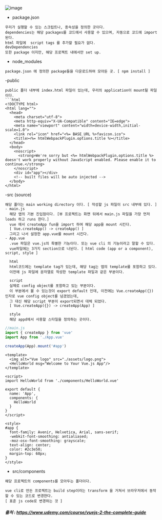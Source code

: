 #

![image](https://user-images.githubusercontent.com/62305110/204092275-d7acd96c-00bb-4b90-baea-98ea820a59e3.png)


- package.json
```
우리가 실행할 수 있는 스크립트나, 종속성을 정의한 곳이다.
dependencies는 해당 packages를 코드에서 사용할 수 있으며, 자동으로 코드에 import된다.
html 파일에  script tags 를 추가할 필요가 없다.
devDependencies
또한 package 이지만, 해당 프로젝트 내에서만 set up.
```

- node_modules
```
package.json 에 정의한 package들을 다운로드하여 모아둔 곳. [ npm install ] 
```

-public
```
public 폴더 내부에 index.html 파일이 있는데, 우리의 application이 mount될 파일이다.
```html
<!DOCTYPE html>
<html lang="">
  <head>
    <meta charset="utf-8">
    <meta http-equiv="X-UA-Compatible" content="IE=edge">
    <meta name="viewport" content="width=device-width,initial-scale=1.0">
    <link rel="icon" href="<%= BASE_URL %>favicon.ico">
    <title><%= htmlWebpackPlugin.options.title %></title>
  </head>
  <body>
    <noscript>
      <strong>We're sorry but <%= htmlWebpackPlugin.options.title %> doesn't work properly without JavaScript enabled. Please enable it to continue.</strong>
    </noscript>
    <div id="app"></div>
    <!-- built files will be auto injected -->
  </body>
</html>
```

-src (source)
```
해당 폴더는 main working directory 이다. [ 작성할 js 파일이 src 내부에 있다. ]
- main.js
  해당 앱의 기본 진입점이다. [뷰 프로젝트는 화면 뒤에서 main.js 파일을 가장 먼저 loads 하고 runs 한다.]
  vue 에서 createApp fun을 import 하여 해당 app을 mount 시킨다.
  [ Vue.createApp() -> createApp() ]
  그리고 나서 설정한 app.vue를 mount 시킨다.
- App.vue
  .vue 파일은 vue.js의 특별한 기능이다. 또는 vue cli 의 기능이라고 말할 수 있다.
  vue파일에는 3가지 section으로 나뉜다. [ html code (app or a component), script, style ]
  
  html
  html코드에는 template tag가 있는데, 해당 tag는 앱의 template를 포함하고 있다.
  이전에 js 파일에 문자열로 작성한 template 파일과 같은 부분이다.
  
  script
  실제로 config object를 포함하고 있는 부분이다.
  이 부분에서 볼 수 있는것이 export default 인데, 이전에는 Vue.createApp({}) 인자로 vue config object를 넘겼었는데,
  그 대신 해당 script 부분이 export되면서 대체 되었다.
  [ Vue.createApp({}) -> createApp(App) ]
  
  style
  해당 appd에서 사용할 스타일을 정의하는 곳이다.
```

```javascript
//main.js
import { createApp } from 'vue'
import App from './App.vue'

createApp(App).mount('#app')
```

```vue
<template>
  <img alt="Vue logo" src="./assets/logo.png">
  <HelloWorld msg="Welcome to Your Vue.js App"/>
</template>

<script>
import HelloWorld from './components/HelloWorld.vue'

export default {
  name: 'App',
  components: {
    HelloWorld
  }
}
</script>

<style>
#app {
  font-family: Avenir, Helvetica, Arial, sans-serif;
  -webkit-font-smoothing: antialiased;
  -moz-osx-font-smoothing: grayscale;
  text-align: center;
  color: #2c3e50;
  margin-top: 60px;
}
</style>
```

- src/components
```
해당 프로젝트의 components를 모아두는 폴더이다.
```


```
vue cli로 만든 프로젝트는 build step이라는 transform 을 거쳐서 브라우저에서 동작할 수 있는 코드로 변경한다.
[ 표준 js code로 변경하는 것 ]
```

##### 출처 : https://www.udemy.com/course/vuejs-2-the-complete-guide
